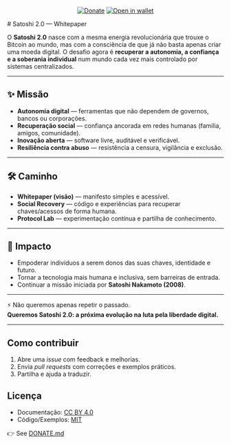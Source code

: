 ﻿<p align="center">
  <a href="DONATE.md"><img alt="Donate" src="https://img.shields.io/badge/Donate-Bitcoin-orange?style=flat-square"></a>
  <a href="bitcoin:bc1qpyukknh3zqdpwqv7dwn5dqxysc8kt8fsqu80xv"><img alt="Open in wallet" src="https://img.shields.io/badge/Open_in_wallet-bc1q...-black?style=flat-square"></a>
</p>
# Satoshi 2.0 — Whitepaper

O **Satoshi 2.0** nasce com a mesma energia revolucionária que trouxe o Bitcoin ao mundo, mas com a consciência de que já não basta apenas criar uma moeda digital.
O desafio agora é **recuperar a autonomia, a confiança e a soberania individual** num mundo cada vez mais controlado por sistemas centralizados.

---

## ✨ Missão
- **Autonomia digital** — ferramentas que não dependem de governos, bancos ou corporações.
- **Recuperação social** — confiança ancorada em redes humanas (família, amigos, comunidade).
- **Inovação aberta** — software livre, auditável e verificável.
- **Resiliência contra abuso** — resistência a censura, vigilância e exclusão.

---

## 🛠️ Caminho
- **Whitepaper (visão)** — manifesto simples e acessível.
- **Social Recovery** — código e experiências para recuperar chaves/acessos de forma humana.
- **Protocol Lab** — experimentação contínua e partilha de conhecimento.

---

## 🌱 Impacto
- Empoderar indivíduos a serem donos das suas chaves, identidade e futuro.
- Tornar a tecnologia mais humana e inclusiva, sem barreiras de entrada.
- Continuar a missão iniciada por **Satoshi Nakamoto (2008)**.

---

⚡ Não queremos apenas repetir o passado.  
**Queremos Satoshi 2.0: a próxima evolução na luta pela liberdade digital.**

---

## Como contribuir
1. Abre uma *issue* com feedback e melhorias.
2. Envia *pull requests* com correções e exemplos práticos.
3. Partilha e ajuda a traduzir.

## Licença
- Documentação: [CC BY 4.0](https://creativecommons.org/licenses/by/4.0/)
- Código/Exemplos: [MIT](https://opensource.org/licenses/MIT)


👉 See [DONATE.md](DONATE.md)


